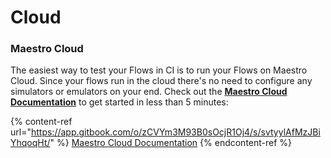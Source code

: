 # Cloud

### Maestro Cloud

The easiest way to test your Flows in CI is to run your Flows on Maestro Cloud. Since your flows run in the cloud there's no need to configure any simulators or emulators on your end. Check out the [**Maestro Cloud Documentation**](https://app.gitbook.com/o/zCVYm3M93B0sOcjR1Oj4/s/svtyylAfMzJBiYhqoqHt/) to get started in less than 5 minutes:

{% content-ref url="https://app.gitbook.com/o/zCVYm3M93B0sOcjR1Oj4/s/svtyylAfMzJBiYhqoqHt/" %}
[Maestro Cloud Documentation](https://app.gitbook.com/o/zCVYm3M93B0sOcjR1Oj4/s/svtyylAfMzJBiYhqoqHt/)
{% endcontent-ref %}
